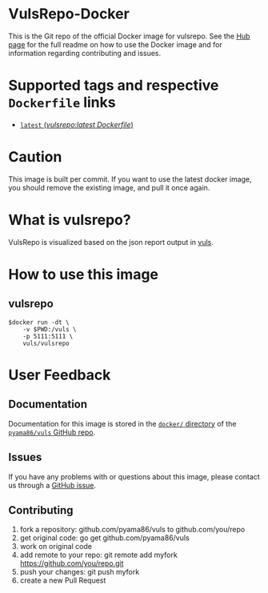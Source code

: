 # VulsRepo-Docker

This is the Git repo of the official Docker image for vulsrepo.
See the [Hub page](https://hub.docker.com/r/vuls/vulsrepo/) for the full readme on how to use the Docker image and for information regarding contributing and issues.

# Supported tags and respective `Dockerfile` links

- [`latest` (*vulsrepo:latest Dockerfile*)](https://github.com/pyama86/vuls/blob/master/setup/docker/vulsrepo/latest/Dockerfile)

# Caution

This image is built per commit.
If you want to use the latest docker image, you should remove the existing image, and pull it once again.

# What is vulsrepo?

VulsRepo is visualized based on the json report output in [vuls](https://github.com/pyama86/vuls).

# How to use this image

## vulsrepo

```console
$docker run -dt \
    -v $PWD:/vuls \
    -p 5111:5111 \
    vuls/vulsrepo
```

# User Feedback

## Documentation

Documentation for this image is stored in the [`docker/` directory](https://github.com/pyama86/vuls/tree/master/setup/docker) of the [`pyama86/vuls` GitHub repo](https://github.com/pyama86/vuls). 

## Issues

If you have any problems with or questions about this image, please contact us through a [GitHub issue](https://github.com/pyama86/vuls/issues). 

## Contributing

1. fork a repository: github.com/pyama86/vuls to github.com/you/repo
1. get original code: go get github.com/pyama86/vuls
1. work on original code
1. add remote to your repo: git remote add myfork https://github.com/you/repo.git
1. push your changes: git push myfork
1. create a new Pull Request
